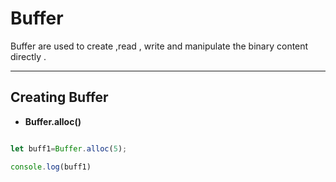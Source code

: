 # **Buffer** 

Buffer are used to create ,read , write  and manipulate the binary content directly .

---------------------------

## **Creating  Buffer**

- **Buffer.alloc()**

```javascript 

let buff1=Buffer.alloc(5);

console.log(buff1)

```
